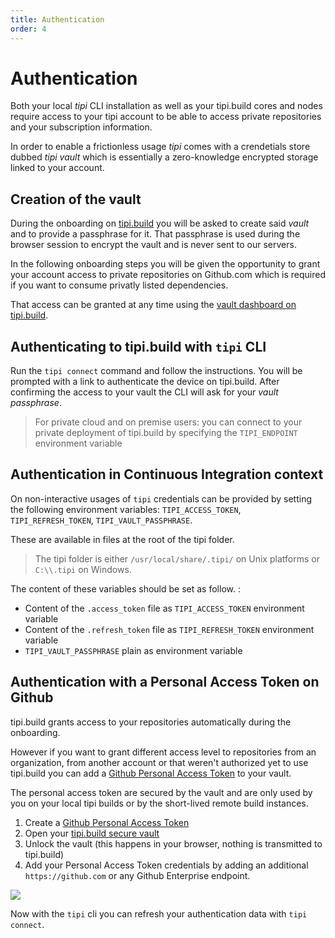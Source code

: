 ```yaml
---
title: Authentication
order: 4
---
```


# Authentication

Both your local _tipi_ CLI installation as well as your tipi.build cores and nodes require access to your tipi
account to be able to access private repositories and your subscription information.

In order to enable a frictionless usage _tipi_ comes with a crendetials store dubbed _tipi vault_ which is essentially a zero-knowledge encrypted storage linked to your account.

## Creation of the vault

During the onboarding on [tipi.build](https://tipi.build) you will be asked to create said _vault_ and to provide a
passphrase for it. That passphrase is used during the browser session to encrypt the vault and is never sent to our servers.

In the following onboarding steps you will be given the opportunity to grant your account access to private
repositories on Github.com which is required if you want to consume privatly listed dependencies. 

That access can be granted at any time using the [vault dashboard on tipi.build](/dashboard/vault).

## Authenticating to tipi.build with `tipi` CLI

Run the `tipi connect` command and follow the instructions. 
You will be prompted with a link to authenticate the device on tipi.build. After confirming the access to your vault the CLI will ask for your _vault passphrase_.

> For private cloud and on premise users: you can connect to your private deployment of tipi.build by specifying the `TIPI_ENDPOINT` environment variable

## Authentication in Continuous Integration context

On non-interactive usages of `tipi` credentials can be provided by setting the following environment variables: `TIPI_ACCESS_TOKEN`, `TIPI_REFRESH_TOKEN`, `TIPI_VAULT_PASSPHRASE`.

These are available in files at the root of the tipi folder.

> The tipi folder is either `/usr/local/share/.tipi/` on Unix platforms or `C:\\.tipi` on Windows.

The content of these variables should be set as follow. : 
  - Content of the `.access_token` file as `TIPI_ACCESS_TOKEN`  environment variable
  - Content of the `.refresh_token` file as `TIPI_REFRESH_TOKEN` environment variable
  - `TIPI_VAULT_PASSPHRASE` plain as environment variable

## Authentication with a Personal Access Token on Github

tipi.build grants access to your repositories automatically during the onboarding. 

However if you want to grant different access level to repositories from an organization, from another account or that weren't authorized yet to use tipi.build you can add a [Github Personal Access Token](https://docs.github.com/en/authentication/keeping-your-account-and-data-secure/creating-a-personal-access-token) to your vault. 

The personal access token are secured by the vault and are only used by you on your local tipi builds or by the short-lived remote build instances. 


  1. Create a [Github Personal Access Token](https://docs.github.com/en/authentication/keeping-your-account-and-data-secure/creating-a-personal-access-token)
  2. Open your [tipi.build secure vault](/dashboard/vault)
  3. Unlock the vault (this happens in your browser, nothing is transmitted to tipi.build)
  4. Add your Personal Access Token credentials by adding an additional `https://github.com` or any Github Enterprise endpoint.

  ![](./assets/add-credentials.png)

Now with the `tipi` cli you can refresh your authentication data with `tipi connect`.
